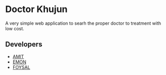 
# Doctor Khujun

A very simple web application to searh the proper doctor to treatment with low cost.





## Developers

- [AMIT](https://github.com/amitsarker95)
- [EMON](https://github.com/arkemongg)
- [FOYSAL](https://github.com/foysalmia)

